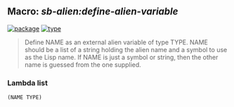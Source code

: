 ## Macro: ***sb-alien:define-alien-variable***
[![package](https://img.shields.io/badge/Package-SB--ALIEN-5f9ea0.svg?style=social&colorA=999999)](../) [![type](https://img.shields.io/badge/Type-Macro-5f9ea0.svg?style=social&colorA=999999)](../#macro) 

> Define NAME as an external alien variable of type TYPE. NAME should
> be a list of a string holding the alien name and a symbol to use as
> the Lisp name. If NAME is just a symbol or string, then the other name
> is guessed from the one supplied.

### Lambda list
```
(NAME TYPE)
```
